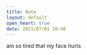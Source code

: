 ```yaml
---
title: Note
layout: default
open_heart: true
date: 2021/07/01 20:48
---
```


am so tired that my face hurts
